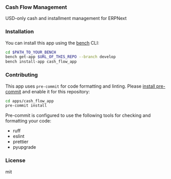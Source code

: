 ### Cash Flow Management

USD-only cash and installment management for ERPNext

### Installation

You can install this app using the [bench](https://github.com/frappe/bench) CLI:

```bash
cd $PATH_TO_YOUR_BENCH
bench get-app $URL_OF_THIS_REPO --branch develop
bench install-app cash_flow_app
```

### Contributing

This app uses `pre-commit` for code formatting and linting. Please [install pre-commit](https://pre-commit.com/#installation) and enable it for this repository:

```bash
cd apps/cash_flow_app
pre-commit install
```

Pre-commit is configured to use the following tools for checking and formatting your code:

- ruff
- eslint
- prettier
- pyupgrade

### License

mit
